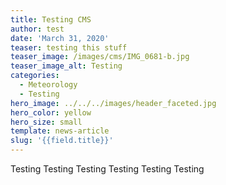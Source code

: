 ```yaml
---
title: Testing CMS
author: test
date: 'March 31, 2020'
teaser: testing this stuff
teaser_image: /images/cms/IMG_0681-b.jpg
teaser_image_alt: Testing
categories:
  - Meteorology
  - Testing
hero_image: ../../../images/header_faceted.jpg
hero_color: yellow
hero_size: small
template: news-article
slug: '{{field.title}}'
---
```

Testing Testing Testing Testing Testing Testing 
